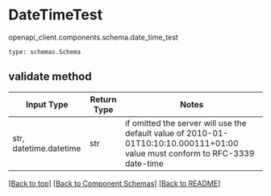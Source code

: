 # DateTimeTest
openapi_client.components.schema.date_time_test
```
type: schemas.Schema
```

## validate method
Input Type | Return Type | Notes
------------ | ------------- | -------------
str, datetime.datetime | str | if omitted the server will use the default value of 2010-01-01T10:10:10.000111+01:00 value must conform to RFC-3339 date-time

[[Back to top]](#top) [[Back to Component Schemas]](../../../README.md#Component-Schemas) [[Back to README]](../../../README.md)
